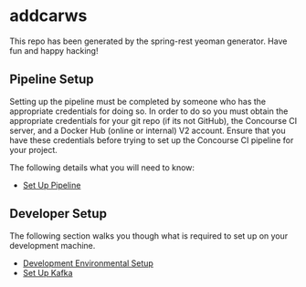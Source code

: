 # addcarws

This repo has been generated by the spring-rest yeoman generator. Have fun and happy hacking!

## Pipeline Setup

Setting up the pipeline must be completed by someone who has the appropriate credentials for doing so. In order to do so you must obtain the appropriate credentials for your git repo (if its not GitHub), the Concourse CI server, and a Docker Hub (online or internal) V2 account. Ensure that you have these credentials before trying to set up the Concourse CI pipeline for your project.

The following details what you will need to know:

* [Set Up Pipeline](docs/pipeline_setup.md)

## Developer Setup

The following section walks you though what is required to set up on your development machine. 

* [Development Environmental Setup](docs/dev_env_setup.md)
* [Set Up Kafka](docs/kafka_setup.md)